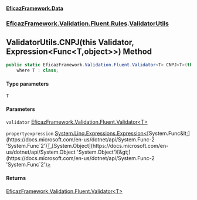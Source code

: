 #### [EficazFramework.Data](EficazFrameworkData.md 'EficazFramework Data')
### [EficazFramework.Validation.Fluent.Rules](EficazFrameworkData.md#EficazFramework.Validation.Fluent.Rules 'EficazFramework.Validation.Fluent.Rules').[ValidatorUtils](EficazFramework.Validation.Fluent.Rules/ValidatorUtils.md 'EficazFramework.Validation.Fluent.Rules.ValidatorUtils')

## ValidatorUtils.CNPJ<T>(this Validator<T>, Expression<Func<T,object>>) Method

```csharp
public static EficazFramework.Validation.Fluent.Validator<T> CNPJ<T>(this EficazFramework.Validation.Fluent.Validator<T> validator, System.Linq.Expressions.Expression<System.Func<T,object>> propertyexpression)
    where T : class;
```
#### Type parameters

<a name='EficazFramework.Validation.Fluent.Rules.ValidatorUtils.CNPJ_T_(thisEficazFramework.Validation.Fluent.Validator_T_,System.Linq.Expressions.Expression_System.Func_T,object__).T'></a>

`T`
#### Parameters

<a name='EficazFramework.Validation.Fluent.Rules.ValidatorUtils.CNPJ_T_(thisEficazFramework.Validation.Fluent.Validator_T_,System.Linq.Expressions.Expression_System.Func_T,object__).validator'></a>

`validator` [EficazFramework.Validation.Fluent.Validator&lt;](EficazFramework.Validation.Fluent/Validator_T_.md 'EficazFramework.Validation.Fluent.Validator<T>')[T](EficazFramework.Validation.Fluent.Rules/ValidatorUtils/CNPJ_T_(thisValidator_T_,Expression_Func_T,object__).md#EficazFramework.Validation.Fluent.Rules.ValidatorUtils.CNPJ_T_(thisEficazFramework.Validation.Fluent.Validator_T_,System.Linq.Expressions.Expression_System.Func_T,object__).T 'EficazFramework.Validation.Fluent.Rules.ValidatorUtils.CNPJ<T>(this EficazFramework.Validation.Fluent.Validator<T>, System.Linq.Expressions.Expression<System.Func<T,object>>).T')[&gt;](EficazFramework.Validation.Fluent/Validator_T_.md 'EficazFramework.Validation.Fluent.Validator<T>')

<a name='EficazFramework.Validation.Fluent.Rules.ValidatorUtils.CNPJ_T_(thisEficazFramework.Validation.Fluent.Validator_T_,System.Linq.Expressions.Expression_System.Func_T,object__).propertyexpression'></a>

`propertyexpression` [System.Linq.Expressions.Expression&lt;](https://docs.microsoft.com/en-us/dotnet/api/System.Linq.Expressions.Expression-1 'System.Linq.Expressions.Expression`1')[System.Func&lt;](https://docs.microsoft.com/en-us/dotnet/api/System.Func-2 'System.Func`2')[T](EficazFramework.Validation.Fluent.Rules/ValidatorUtils/CNPJ_T_(thisValidator_T_,Expression_Func_T,object__).md#EficazFramework.Validation.Fluent.Rules.ValidatorUtils.CNPJ_T_(thisEficazFramework.Validation.Fluent.Validator_T_,System.Linq.Expressions.Expression_System.Func_T,object__).T 'EficazFramework.Validation.Fluent.Rules.ValidatorUtils.CNPJ<T>(this EficazFramework.Validation.Fluent.Validator<T>, System.Linq.Expressions.Expression<System.Func<T,object>>).T')[,](https://docs.microsoft.com/en-us/dotnet/api/System.Func-2 'System.Func`2')[System.Object](https://docs.microsoft.com/en-us/dotnet/api/System.Object 'System.Object')[&gt;](https://docs.microsoft.com/en-us/dotnet/api/System.Func-2 'System.Func`2')[&gt;](https://docs.microsoft.com/en-us/dotnet/api/System.Linq.Expressions.Expression-1 'System.Linq.Expressions.Expression`1')

#### Returns
[EficazFramework.Validation.Fluent.Validator&lt;](EficazFramework.Validation.Fluent/Validator_T_.md 'EficazFramework.Validation.Fluent.Validator<T>')[T](EficazFramework.Validation.Fluent.Rules/ValidatorUtils/CNPJ_T_(thisValidator_T_,Expression_Func_T,object__).md#EficazFramework.Validation.Fluent.Rules.ValidatorUtils.CNPJ_T_(thisEficazFramework.Validation.Fluent.Validator_T_,System.Linq.Expressions.Expression_System.Func_T,object__).T 'EficazFramework.Validation.Fluent.Rules.ValidatorUtils.CNPJ<T>(this EficazFramework.Validation.Fluent.Validator<T>, System.Linq.Expressions.Expression<System.Func<T,object>>).T')[&gt;](EficazFramework.Validation.Fluent/Validator_T_.md 'EficazFramework.Validation.Fluent.Validator<T>')
